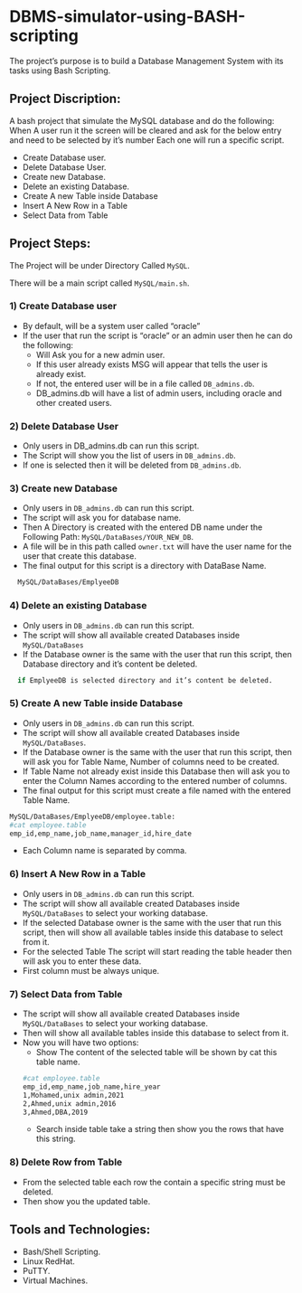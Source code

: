 # DBMS-simulator-using-BASH-scripting

The project’s purpose is to build a Database Management System with its tasks using Bash Scripting.

## Project Discription:

A bash project that simulate the MySQL database and do the following:
When A user run it the screen will be cleared and ask for the below entry and need to be selected by it’s number Each one will run a specific script.
- Create Database user.
- Delete Database User.
- Create new Database.
- Delete an existing Database.
- Create A new Table inside Database
- Insert A New Row in a Table
- Select Data from Table

## Project Steps:

The Project will be under Directory Called ```MySQL```.

There will be a main script called ```MySQL/main.sh```.

### 1) Create Database user
- By default, will be a system user called “oracle”
- If the user that run the script is “oracle” or an admin user then he can do the following:
  - Will Ask you for a new admin user.
  - If this user already exists MSG will appear that tells the user is already exist.
  - If not, the entered user will be in a file called ```DB_admins.db```.
  - DB_admins.db will have a list of admin users, including oracle and other created users.
  
### 2) Delete Database User
- Only users in DB_admins.db can run this script.
- The Script will show you the list of users in ```DB_admins.db```.
- If one is selected then it will be deleted from ```DB_admins.db```.

### 3) Create new Database
- Only users in ```DB_admins.db``` can run this script.
- The script will ask you for database name.
- Then A Directory is created with the entered DB name under the Following Path: ```MySQL/DataBases/YOUR_NEW_DB```.
- A file will be in this path called ```owner.txt``` will have the user name for the user that create this database.
- The final output for this script is a directory with DataBase Name.
```bash
  MySQL/DataBases/EmplyeeDB
```

### 4) Delete an existing Database
- Only users in ```DB_admins.db``` can run this script.
- The script will show all available created Databases inside ```MySQL/DataBases```
- If the Database owner is the same with the user that run this script, then Database directory and it’s content be deleted.
```bash
  if EmplyeeDB is selected directory and it’s content be deleted.
```

### 5) Create A new Table inside Database
- Only users in ```DB_admins.db``` can run this script.
- The script will show all available created Databases inside ```MySQL/DataBases```.
- If the Database owner is the same with the user that run this script, then will ask you for Table Name, Number of columns need to be created.
- If Table Name not already exist inside this Database then will ask you to enter the Column Names according to the entered number of columns.
- The final output for this script must create a file named with the entered Table Name.
```bash
MySQL/DataBases/EmplyeeDB/employee.table:
#cat employee.table
emp_id,emp_name,job_name,manager_id,hire_date
```
- Each Column name is separated by comma.

### 6) Insert A New Row in a Table
- Only users in ```DB_admins.db``` can run this script.
- The script will show all available created Databases inside ```MySQL/DataBases``` to select your working database.
- If the selected Database owner is the same with the user that run this script, then will show all available tables inside this database to select from it.
- For the selected Table The script will start reading the table header then will ask you to enter these data.
- First column must be always unique.

### 7) Select Data from Table
- The script will show all available created Databases inside ```MySQL/DataBases``` to select your working database.
- Then will show all available tables inside this database to select from it.
- Now you will have two options:
    - Show The content of the selected table will be shown by cat this table name.
    ```bash
    #cat employee.table
    emp_id,emp_name,job_name,hire_year
    1,Mohamed,unix admin,2021
    2,Ahmed,unix admin,2016
    3,Ahmed,DBA,2019
    ```
    - Search inside table take a string then show you the rows that have this string.

### 8) Delete Row from Table
- From the selected table each row the contain a specific string must be deleted.
- Then show you the updated table.


## Tools and Technologies:
- Bash/Shell Scripting.
- Linux RedHat.
- PuTTY.
- Virtual Machines.
